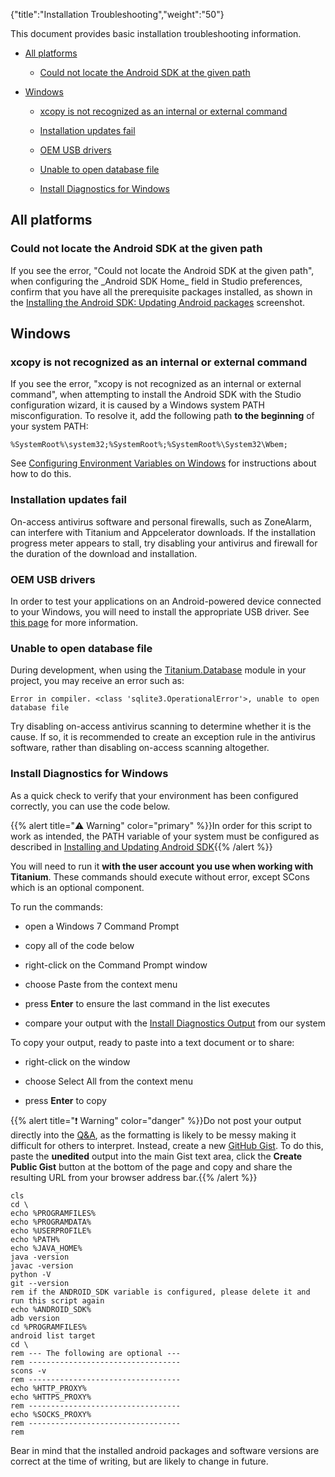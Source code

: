 {"title":"Installation Troubleshooting","weight":"50"}

This document provides basic installation troubleshooting information.

* [All platforms](#all-platforms)

    * [Could not locate the Android SDK at the given path](#could-not-locate-the-android-sdk-at-the-given-path)

* [Windows](#windows)

    * [xcopy is not recognized as an internal or external command](#xcopy-is-not-recognized-as-an-internal-or-external-command)

    * [Installation updates fail](#installation-updates-fail)

    * [OEM USB drivers](#oem-usb-drivers)

    * [Unable to open database file](#unable-to-open-database-file)

    * [Install Diagnostics for Windows](#install-diagnostics-for-windows)

## All platforms

### Could not locate the Android SDK at the given path

If you see the error, "Could not locate the Android SDK at the given path", when configuring the \_Android SDK Home\_ field in Studio preferences, confirm that you have all the prerequisite packages installed, as shown in the [Installing the Android SDK: Updating Android packages](/docs/appc/Titanium_SDK/Titanium_SDK_Getting_Started/Installation_and_Configuration/Installing_Platform_SDKs/Installing_the_Android_SDK/#UpdatingAndroidpackages) screenshot.

## Windows

### xcopy is not recognized as an internal or external command

If you see the error, "xcopy is not recognized as an internal or external command", when attempting to install the Android SDK with the Studio configuration wizard, it is caused by a Windows system PATH misconfiguration. To resolve it, add the following path **to the beginning** of your system PATH:

```
%SystemRoot%\system32;%SystemRoot%;%SystemRoot%\System32\Wbem;
```

See [Configuring Environment Variables on Windows](/docs/appc/Titanium_SDK/Titanium_SDK_Getting_Started/Installation_and_Configuration/Software_Locations_and_Environment_Variables/#configuring-environment-variables-on-windows) for instructions about how to do this.

### Installation updates fail

On-access antivirus software and personal firewalls, such as ZoneAlarm, can interfere with Titanium and Appcelerator downloads. If the installation progress meter appears to stall, try disabling your antivirus and firewall for the duration of the download and installation.

### OEM USB drivers

In order to test your applications on an Android-powered device connected to your Windows, you will need to install the appropriate USB driver. See [this page](http://developer.android.com/sdk/oem-usb.html) for more information.

### Unable to open database file

During development, when using the [Titanium.Database](#!/api/Titanium.Database) module in your project, you may receive an error such as:

```
Error in compiler. <class 'sqlite3.OperationalError'>, unable to open database file
```

Try disabling on-access antivirus scanning to determine whether it is the cause. If so, it is recommended to create an exception rule in the antivirus software, rather than disabling on-access scanning altogether.

### Install Diagnostics for Windows

As a quick check to verify that your environment has been configured correctly, you can use the code below.

{{% alert title="⚠️ Warning" color="primary" %}}In order for this script to work as intended, the PATH variable of your system must be configured as described in [Installing and Updating Android SDK](/docs/appc/Titanium_SDK/Titanium_SDK_Getting_Started/Installation_and_Configuration/Installing_Platform_SDKs/Installing_the_Android_SDK/#windows){{% /alert %}}

You will need to run it **with the user account you use when working with Titanium**. These commands should execute without error, except SCons which is an optional component.

To run the commands:

* open a Windows 7 Command Prompt

* copy all of the code below

* right-click on the Command Prompt window

* choose Paste from the context menu

* press **Enter** to ensure the last command in the list executes

* compare your output with the [Install Diagnostics Output](/docs/appc/Titanium_SDK/Titanium_SDK_Getting_Started/Installation_and_Configuration/Installation_Troubleshooting/Install_Diagnostics_Script_Output/) from our system

To copy your output, ready to paste into a text document or to share:

* right-click on the window

* choose Select All from the context menu

* press **Enter** to copy

{{% alert title="❗️ Warning" color="danger" %}}Do not post your output directly into the [Q&A](http://developer.appcelerator.com/questions/created), as the formatting is likely to be messy making it difficult for others to interpret. Instead, create a new [GitHub Gist](https://gist.github.com/). To do this, paste the **unedited** output into the main Gist text area, click the **Create Public Gist** button at the bottom of the page and copy and share the resulting URL from your browser address bar.{{% /alert %}}

```
cls
cd \
echo %PROGRAMFILES%
echo %PROGRAMDATA%
echo %USERPROFILE%
echo %PATH%
echo %JAVA_HOME%
java -version
javac -version
python -V
git --version
rem if the ANDROID_SDK variable is configured, please delete it and run this script again
echo %ANDROID_SDK%
adb version
cd %PROGRAMFILES%
android list target
cd \
rem --- The following are optional ---
rem ----------------------------------
scons -v
rem ----------------------------------
echo %HTTP_PROXY%
echo %HTTPS_PROXY%
rem ----------------------------------
echo %SOCKS_PROXY%
rem ----------------------------------
rem
```

Bear in mind that the installed android packages and software versions are correct at the time of writing, but are likely to change in future.
